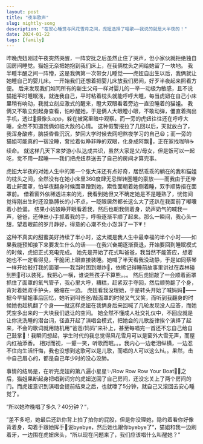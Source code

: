```yaml
---
layout: post
title: "夜半歌声"
slug: nightly-song
description: "在安心睡觉与风花雪月之间，虎妞选择了唱歌——我说的就是大半夜的！"
date: 2024-01-22
tags: [family]
---
```


昨晚虎妞刚过午夜突然哭醒，一阵安抚之后虽然止住了哭声，但小家伙就拒绝独自回房间睡觉。猫姐无奈把她抱到我们床上，在我俩枕头之间给她留了一块地。
我半睡半醒之间一阵懵，这是我俩第一次带女儿睡觉——虎妞自出生以后，我俩就让她睡自己的婴儿床。一开始我们还想着把婴儿床放我们房间，好歹半夜起来照看方便。
后来发现我们如同所有的新生父母一样对婴儿的一举一动极为敏感，且不说猫姐平时睡眠浅，就连我自己，平时粘着枕头就能呼呼大睡，每当虎妞在自己小床里稍有响动，我就立刻应激式的醒来，瞪大双眼看着旁边一直没睡着的猫姐。
我俩又不敢立刻起身查看，怕吵醒她，于是俩人大眼瞪小眼，不敢动弹，僵直着掏出手机，透过📸摄像头app，躲在被窝里暗中观察。而一旁的虎妞往往还在呼呼大睡，全然不知道我俩如临大敌的心情。
这种假警报拉了几回以后，天就放白了，我浑身酸疼，脑袋昏昏沉沉，梦回大学时候去网吧熬夜学习的自己😫；而一旁的猫姐可能真的一宿没睡，耷拉着似睁非睁的双眼，化身成阿飘👻，正在家找咖啡☕️续命。
就这样几天下来梦游小队达成共识，虽然大家是父/母女，但是饭可以一起吃，觉不用一起睡——我们把虎妞恭送去了自己的房间才算完事。

虎妞大半夜的对她人生中的第一个张大床还有点好奇，居然乖乖的躺在的我和猫姐的枕头之间，全然没有在她小床里360度肆无忌惮转圈睡的豪放——而我由于还带着止鼾面罩，怕半夜翻身时候面罩蹭到她，索性面朝着她侧着睡，双手顺势捂在面罩前。
借着窗外依稀透进来的光，我看到她但又不确定她是不是睡熟了，恍惚间觉得刚出生时还没胳膊长的小不点，一眨眼居然都长这么大了还趴在我面前了嘟囔着小脸蛋。
结果小姑娘睁开眼看着我，然后也朝我侧着身，奶声奶气的喊我一声，爸爸，还伸出小手抓着我的手，呼吸逐渐平顺了起来。那么一瞬间，我心头一甜，望着眼前的岁月静好，得意的心潮不免小澎湃了一下💗！

这种不真实的甜蜜美好持续了半小时，这大概是我人生中最幸福的半个小时——如果我能预知接下来要发生什么的话——在我兴奋期逐渐衰退，开始要回到睡眠模式的时候，虎妞正式充电完成。
她先是开始了花式叫爸爸，我当然不能答应，想着她也不一定看得见，干脆闭上眼直接装睡。她喊了半天看我没动静，于是如同蔡琴一样开始敲打我的面罩——我当时困到爆炸🫠，依稀记得睡前故事里讲过在森林碰到熊🐻可以装死，我把心一横，谁说熊孩子不算熊。。。
然后虎妞敲了一会顺着面罩抓住了面罩的氧气管子，我心里大呼，糟糕，赶紧双手夺回，然后顺势翻了个身，背对着她双手护头，蜷缩在一边。
虎妞看我没理她，于是转头开始了喊妈妈👩——据今早猫姐事后回忆，她听到叫爸爸/敲面罩的时候又气又笑，而听到我翻身的时候她也趁机翻了个身——就这样虎妞在我俩身后来回喊了几轮发现没人应答，而她凭空多出来的一大块我们退让的空间。
她全然不懂成人社交礼仪中，不回应就是让你洗洗睡的潜台词，径直开起了演唱会模式，把她会的儿歌旋律挨个演绎了起来，不会的歌词就用随机用“爸爸/妈妈”来补上，甚至每唱完一首还不忘自己给自己鼓掌👏！我瞬间想起，学生时代的我总觉得风花雪月可以是窗外大雪无声，而屋内红袖添香。
相对而视，一颦一笑，听歌而眠。。。我内心一边老泪纵横，一边忍不住向生活忏悔，我也没想到这歌可以是儿歌，而唱的人可以这么hi。。果然，击中自己眉心的，都是自己年少时的没心没肺。

事情的结局是，在听完虎妞的第八遍小星星✨/Row Row Row Your Boat🚣‍♀️之后，猫姐果断起身把唱到词穷的虎妞送回了自己房间，还没忘关上了两个房间的门。而虎妞意识到演唱会提前结束之后，也就嚎了5分钟，就自己又滚回去安心睡觉了。

“所以她昨晚唱了多久？40分钟？“，

”差不多吧，她最后还趴你背上拍了拍你的屁股，但是你没理她，隐约着看你好像背着身，勾着手跟她挥手🙋说byebye，然后她也跟你byebye了“，猫姐和我一边刷着牙，一边围在虎妞床头，“所以现在问题来了，我们应该唱什么叫醒她？”
